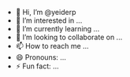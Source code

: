 - 👋 Hi, I’m @yeiderp
- 👀 I’m interested in ...
- 🌱 I’m currently learning ...
- 💞️ I’m looking to collaborate on ...
- 📫 How to reach me ...
- 😄 Pronouns: ...
- ⚡ Fun fact: ...

<!---
yeiderp/yeiderp is a ✨ special ✨ repository because its `README.md` (this file) appears on your GitHub profile.
You can click the Preview link to take a look at your changes.
--->
